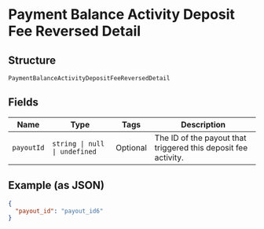 
# Payment Balance Activity Deposit Fee Reversed Detail

## Structure

`PaymentBalanceActivityDepositFeeReversedDetail`

## Fields

| Name | Type | Tags | Description |
|  --- | --- | --- | --- |
| `payoutId` | `string \| null \| undefined` | Optional | The ID of the payout that triggered this deposit fee activity. |

## Example (as JSON)

```json
{
  "payout_id": "payout_id6"
}
```

